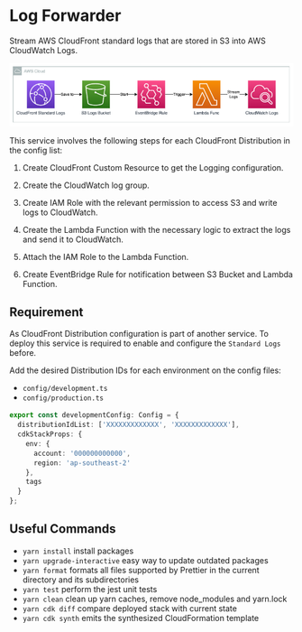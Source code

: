 # Log Forwarder

Stream AWS CloudFront standard logs that are stored in S3 into AWS CloudWatch
Logs.

![Log Forwarder Architecture Diagram](docs/log-forwarder-architecture.png)

This service involves the following steps for each CloudFront Distribution in
the config list:

1. Create CloudFront Custom Resource to get the Logging configuration.

1. Create the CloudWatch log group.

1. Create IAM Role with the relevant permission to access S3 and write logs to
   CloudWatch.

1. Create the Lambda Function with the necessary logic to extract the logs and
   send it to CloudWatch.

1. Attach the IAM Role to the Lambda Function.

1. Create EventBridge Rule for notification between S3 Bucket and Lambda
   Function.

## Requirement

As CloudFront Distribution configuration is part of another service. To deploy
this service is required to enable and configure the `Standard Logs` before.

Add the desired Distribution IDs for each environment on the config files:

- `config/development.ts`
- `config/production.ts`

```typescript
export const developmentConfig: Config = {
  distributionIdList: ['XXXXXXXXXXXXX', 'XXXXXXXXXXXXX'],
  cdkStackProps: {
    env: {
      account: '000000000000',
      region: 'ap-southeast-2'
    },
    tags
  }
};
```

## Useful Commands

- `yarn install` install packages
- `yarn upgrade-interactive` easy way to update outdated packages
- `yarn format` formats all files supported by Prettier in the current directory
  and its subdirectories
- `yarn test` perform the jest unit tests
- `yarn clean` clean up yarn caches, remove node_modules and yarn.lock
- `yarn cdk diff` compare deployed stack with current state
- `yarn cdk synth` emits the synthesized CloudFormation template
